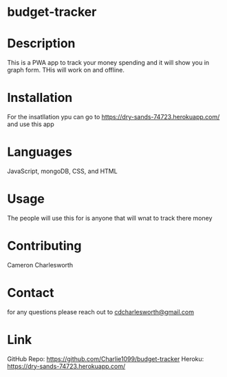 # budget-tracker

# Description
This is a PWA app to track your money spending and it will show you in graph form. THis will work on and offline.

# Installation
For the insatllation ypu can go to https://dry-sands-74723.herokuapp.com/ and use this app 

# Languages 
JavaScript, mongoDB, CSS, and HTML 

# Usage
The people will use this for is anyone that will wnat to track there money

# Contributing 
Cameron Charlesworth

# Contact 
for any questions please reach out to cdcharlesworth@gmail.com

# Link
GitHub Repo: https://github.com/Charlie1099/budget-tracker
Heroku: https://dry-sands-74723.herokuapp.com/